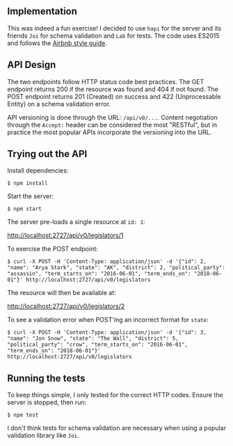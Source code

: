
## Implementation ##

This was indeed a fun exercise! I decided to use `hapi` for the server and its friends `Joi` for schema validation and `Lab` for tests. The code uses ES2015 and follows the [Airbnb style guide](https://github.com/airbnb/javascript/).

## API Design ##

The two endpoints follow HTTP status code best practices. The GET endpoint returns 200 if the resource was found and 404 if not found. The POST endpoint returns 201 (Created) on success and 422 (Unprocessable Entity) on a schema validation error.

API versioning is done through the URL: `/api/v0/...`. Content negotiation through the `Accept:` header can be considered the most "RESTful", but in practice the most popular APIs incorporate the versioning into the URL.


## Trying out the API ##

Install dependencies:

```
$ npm install
```

Start the server:

```
$ npm start
```

The server pre-loads a single resource at `id: 1`:

[http://localhost:2727/api/v0/legislators/1](http://localhost:2727/api/v0/legislators/1)

To exercise the POST endpoint:

```
$ curl -X POST -H 'Content-Type: application/json' -d '{"id": 2, "name": "Arya Stark", "state": "AK", "district": 2, "political_party": "assassin", "term_starts_on": "2016-06-01", "term_ends_on": "2018-06-01"}' http://localhost:2727/api/v0/legislators
```

The resource will then be available at:

[http://localhost:2727/api/v0/legislators/2](http://localhost:2727/api/v0/legislators/2)

To see a validation error when POST'ing an incorrect format for `state`:

```
$ curl -X POST -H 'Content-Type: application/json' -d '{"id": 3, "name": "Jon Snow", "state": "The Wall", "district": 5, "political_party": "crow", "term_starts_on": "2016-06-01", "term_ends_on": "2018-06-01"}' http://localhost:2727/api/v0/legislators
```

## Running the tests ##

To keep things simple, I only tested for the correct HTTP codes. Ensure the server is stopped, then run:

```
$ npm test
```

I don't think tests for schema validation are necessary when using a popular validation library like `Joi`.
